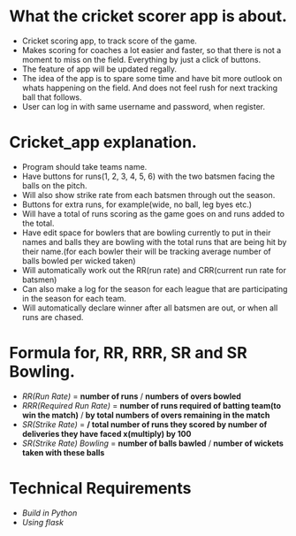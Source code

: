 # What the cricket scorer app is about.
- Cricket scoring app, to track score of the game.
- Makes scoring for coaches a lot easier and faster, so that there is not a moment to miss on the field. Everything by just a click of buttons.
- The feature of app will be updated regally.
- The idea of the app is to spare some time and have bit more outlook on whats happening on the field. And does not feel rush for next tracking ball that follows.
- User can log in with same username and password, when register.

# Cricket_app explanation.
- Program should take teams name.
- Have buttons for runs(1, 2, 3, 4, 5, 6) with the two batsmen facing the balls on the pitch.
- Will also show strike rate from each batsmen through out the season.
- Buttons for extra runs, for example(wide, no ball, leg byes etc.)
- Will have a total of runs scoring as the game goes on and runs added to the total.
- Have edit space for bowlers that are bowling currently to put in their names and balls they are bowling with the total runs that are being hit by their name.(for each bowler their will be tracking average number of balls bowled per wicked taken)
- Will automatically work out the RR(run rate) and CRR(current run rate for batsmen)
- Can also make a log for the season for each league that are participating in the season for each team.
- Will automatically declare winner after all batsmen are out, or when all runs are chased.

# Formula for, RR, RRR, SR and SR Bowling.
- *RR(Run Rate)* = **number of runs** / **numbers of overs bowled**
- *RRR(Required  Run Rate)* = **number of runs required of batting team(to win the match)** / **by total numbers of overs remaining in the match**
- *SR(Strike Rate)* = **/ total number of runs they scored by number of deliveries they have faced x(multiply) by 100**
- *SR(Strike Rate) Bowling* = **number of balls bawled** / **number of wickets taken with these balls**

# Technical Requirements
- *Build in Python*
- *Using flask*